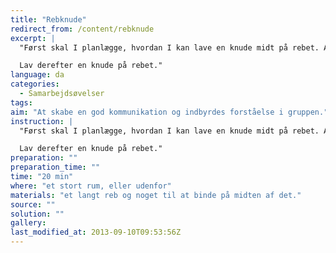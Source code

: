 ```yaml
---
title: "Rebknude"
redirect_from: /content/rebknude
excerpt: |
  "Først skal I planlægge, hvordan I kan lave en knude midt på rebet. Alle skal have fat i rebet med begge hænder, mens I binder knuden. Så snart man har rørt rebet, må man ikke give slip igen, og man må ikke længere flytte hænderne.

  Lav derefter en knude på rebet."
language: da
categories:
  - Samarbejdsøvelser
tags: 
aim: "At skabe en god kommunikation og indbyrdes forståelse i gruppen."
instruction: |
  "Først skal I planlægge, hvordan I kan lave en knude midt på rebet. Alle skal have fat i rebet med begge hænder, mens I binder knuden. Så snart man har rørt rebet, må man ikke give slip igen, og man må ikke længere flytte hænderne.

  Lav derefter en knude på rebet."
preparation: ""
preparation_time: ""
time: "20 min"
where: "et stort rum, eller udenfor"
materials: "et langt reb og noget til at binde på midten af det."
source: ""
solution: ""
gallery:
last_modified_at: 2013-09-10T09:53:56Z
---
```

